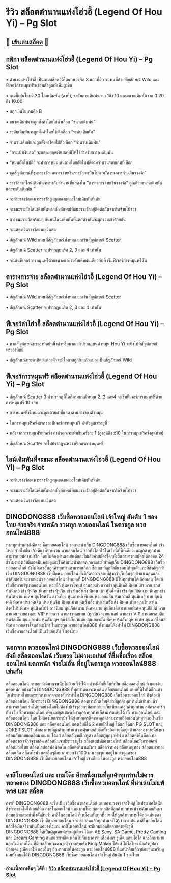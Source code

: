 # รีวิว สล็อตตำนานแห่งโฮ่วอี้ (Legend Of Hou Yi) – Pg Slot

## 🎰 [เข้าเล่นสล็อต](https://bit.ly/3ryTLaH) 🎰

## กติกา สล็อตตำนานแห่งโฮ่วอี้ (Legend Of Hou Yi) – Pg Slot

• ตํานานแห่งโฮ่วอี้ เป็นเกมสล็อตวิดีโอแบบ 5 รีล 3 แถวที่มีการแทนที่ด้วยสัญลักษณ์ Wild และฟีเจอร์การหมุนฟรีพร้อมตัวคูณที่เพิ่มสูงขึ้น

• เกมนี้เล่นโดยมี 30 ไลน์เดิมพัน (คงที่), ระดับการเดิมพันจาก 1ถึง 10 และขนาดเดิมพันจาก 0.20 ถึง 10.00

• สกุลเงินในเกมคือ B

• ขนาดเดิมพันจะถูกตั้งค่าโดยใช้ตัวเลือก “ขนาดเดิมพัน”

• ระดับเดิมพันจะถูกตั้งค่าโดยใช้ตัวเลือก “ระดับเดิมพัน”

• จํานวนเดิมพันจะถูกตั้งค่าโดยใช้ตัวเลือก “จํานวนเดิมพัน”

• ”กระเป๋าเงินสด” จะแสดงยอดเงินสดที่มีให้ใช้สําหรับการลงเดิมพัน

• “หมุนอัตโนมัติ” จะทําการหมุนเล่นเกมโดยอัตโนมัติตามจํานวนรอบเกมที่เลือก

• ชุตสัญลักษณ์ที่ชนะรางวัลและการจ่ายเงินรางวัลจะเป็นไปตาม“ตารางการจ่ายเงินรางวัล”

• รางวัลจากไลน์เดิมพันจะเท่ากับจํานวนที่แสดงใน “ตารางการจ่ายเงินรางวัล” คูณด้วยขนาดเดิมพันและระดับเดิมพัน ”

• จะจ่ายรางวัลเฉพาะรางวัลสูงสุดของแต่ละไลน์เดิมพันที่เล่น

• จะชนะรางวัลไลน์เดิมพันหากสัญลักษณ์ที่ชนะรางวัลอยู่ติดต่อกันจากรีลซ้ายไปขวา

• การชนะรางวัลพร้อมๆ กันบนไลน์เดิมพันที่แตกต่างกันจะถูกรวมเข้าด้วยกัน

• จะแสดงเงินรางวัลแบบเงินสด

• สัญลักษณ์ Wild แทนที่สัญลักษณ์ทั้งหมด ยกเว้นสัญลักษณ์ Scatter

• สัญลักษณ์ Scatter จะปรากฏบนรีล 2, 3 และ 4 เท่านั้น

• จะเล่นฟีเจอร์การหมุนฟรีด้วยขนาดและระดับเดิมพันเดียวกับที่ เริ่มฟีเจอร์การหมุนฟรีนั้น

## ตารางการจ่าย สล็อตตำนานแห่งโฮ่วอี้ (Legend Of Hou Yi) – Pg Slot

• สัญลักษณ์ Wild แทนที่สัญลักษณ์ทั้งหมด ยกเว้นสัญลักษณ์ Scatter

• สัญลักษณ์ Scatter จะปรากฏบนรีล 2, 3 และ 4 เท่านั้น

## ฟีเจอร์ล่าโฮ่วอี้ สล็อตตำนานแห่งโฮ่วอี้ (Legend Of Hou Yi) – Pg Slot

• หากสัญลักษณ์พระอาทิตย์หนึ่งตัวหรือมากกว่าปรากฏบนตัวหมุน Hou Yi จะยิงไปที่สัญลักษณ์พระอาทิตย์

• สัญลักษณ์พระอาทิตย์แต่ละตัวจะมีโอกาสถูกยิงแล้วแปลงเป็นสัญลักษณ์ Wild

## ฟีเจอร์การหมุนฟรี สล็อตตำนานแห่งโฮ่วอี้ (Legend Of Hou Yi) – Pg Slot

• สัญลักษณ์ Scatter 3 ตัวปรากฏที่ใดก็ตามบนตัวหมุน 2, 3 และ4 จะเริ่มฟีเจอร์การหมุนฟรีด้วยการหมุนฟรี 10 รอบ

• การหมุนฟรีทั้งหมดจะคูณด้วยค่าที่แสดงด้านล่างของตัวหมุน

• ในการหมุนฟรีครั้งแรกของฟีเจอร์การหมุนฟรี ค่าตัวคูณจะอยู่ที่

• หลังจากการหมุนฟรีทุกครั้ง ค่าตัวคุณจะเพิ่มขึ้นครั้งละ 1 (สูงสุดถึง x10 ในการหมุนฟรีครั้งสุดท้าย)

• สัญลักษณ์ Scatter จะไม่ปรากฎระหว่างฟีเจอร์การหมุนฟรี

## ไลน์เดิมพันที่จะชนะ สล็อตตำนานแห่งโฮ่วอี้ (Legend Of Hou Yi) – Pg Slot

• จะจ่ายรางวัลเฉพาะรางวัลสูงสุดของแต่ละไลน์เดิมพันที่เล่น

• จะชนะรางวัลไลน์เดิมพันหากสัญลักษณ์ที่ชนะรางวัลอยู่ติดต่อกันจากรีลซ้ายไปขวา

• จะแสดงเงินรางวัลแบบเงินสด

## DINGDONG888 เว็บซื้อหวยออนไลน์ เจ้าใหญ่ อันดับ 1 ของไทย จ่ายจริง จ่ายหนัก รวมทุก หวยออนไลน์ ในตระกูล หวยออนไลน์888
หากทุกท่านกำลังคิดจะ ซื้อหวยออนไลน์ ขอเเนะนำเว็บ DINGDONG888 เว็บซื้อหวยออนไลน์ เจ้าใหญ่ จ่ายไม่อั้น เจ้าเดียวที่รวบรวม หวยออนไลน์ จากทั่วโลกไว้ในเว็บนี้ที่นี้ที่เดียวและลูกค้าทุกท่านสามารถ สมัครสมาชิก โดยไม่ต้องผ่านเอเย่นต์และไม่เสียค่าสมัครใดๆทั้งสิ้นสามารถสมัครได้ตลอด 24 ชั่วโมงทางเว็บมีแอดมินคอยดูและให้คำแนะนำตลอดเวลาและที่สำคัญเว็บ DINGDONG888 เว็บซื้อหวยออนไลน์ ยังไม่มีเลขอั้นลูกค้าทุกท่านสามารถเลือก ซื้อเลข ที่ลูกค้าชื่นชอบได้ทุกตัวและที่สำคัญกว่าเว็บ DINGDONG888 เว็บซื้อหวยออนไลน์ ยังมีอัตราการจ่ายที่สูงกว่าเว็บอื่นๆอย่างแน่นอนและลำดับต่อไปจะมาแนะนำ หวยออนไลน์ ทั้งหมดที่ DINGDONG888 มีให้ทุกท่านได้เลือกเล่น ได้แก่ เว็บซื้อหวยรัฐบาลออนไลน์ หวยยี่กี หุ้นดาวโจนส์ ฮานอยเช้า ลาวเช้า หุ้นนิเคอิ พิเศษ เช้า หวย ธกส หุ้นนิเคอิ เช้า หุ้นจีน พิเศษ เช้า หุ้นจีน เช้า หุ้นฮั่งเส็ง พิเศษ เช้า หุ้นฮั่งเส็ง เช้า หุ้นเวียดนาม พิเศษ เช้า หุ้นไต้หวัน พิเศษ หุ้นไต้หวัน ลาวเที่ยง หุ้นเกาหลี พิเศษ หวยออมสิน หุ้นเกาหลี หุ้นนิเคอิ บ่าย หุ้นนิเคอิ พิเศษ บ่าย หุ้นจีน บ่าย หุ้นจีน พิเศษ บ่าย หุ้นฮั่งเส็ง บ่าย หุ้นฮั่งเส็ง พิเศษ บ่าย หวยไทย หุ้นสิงคโปร์ พิเศษ หุ้นสิงคโปร์ ลาวนิยม หุ้นเวียดนาม พิเศษ บ่าย หุ้นอินเดีย ฮานอยพิเศษ หุ้นอียิปต์ หวยฮานอย หวยฮานอย VIP หวยลาว หวยลาวทดแทน (ทุกวัน) หวยมาเลย์ หวยลาว VIP ฮานอยรอบดึก หุ้นรัสเซีย หุ้นเยอรมัน หุ้นอังกฤษ หุ้นรัสเซีย พิเศษ หุ้นเยอรมัน พิเศษ หุ้นอังกฤษ พิเศษ หุ้นดาวโจนส์พิเศษ หวยดาวโจนส์อเมริกา ในตระกูล หวยออนไลน์888 ทั้งหมดนี้จึงทำให้ DINGDONG888 เว็บซื้อหวยออนไลน์ เป็นเว็บอันดับ 1 ของไทย

## นอกจาก หวยออนไลน์ DINGDONG888 เว็บซื้อหวยออนไลน์ ยังมี สล็อตออนไลน์ เว็บตรง ไม่ผ่านเอย่นต์ ที่ขึ้นชื่อเรื่อง สล็อตออนไลน์ แตกหนัก จ่ายไม่อั้น ที่อยู่ในตระกูล หวยออนไลน์888 เช่นกัน
สล็อตออนไลน์ จะบอกว่ามีมากจนนับไม่ถ้วนก็ว่าได้ แต่จะมีสักกี่เว็บที่เป็น สล็อตออนไลน์ ที่ แตกง่าย แตกหนัก อย่างเว็บ DINGDONG888 ที่ทุกท่านคงจะหาเล่น สล็อตออนไลน์ แบบที่นี้ไม่ได้อีกแล้วในประเทศไทยและทุกท่านอาจจะสงสัยว่าทำไม DINGDONG888 เว็บซื้อหวยออนไลน์ ถึงต้องมี สล็อตออนไลน์ ก็เพราะว่า DINGDONG888 ต้องการเป็นเว็บเดียวที่ลูกค้าทุกท่านได้เข้ามาแล้วสามารถเลือกเล่นได้ทุกอย่างโดยไม่ต้องไปเข้าๆออกๆที่ละหลายๆเว็บเพียงแค่ลูกค้าทุกท่าน สมัครสมาชิกกับ เว็บ ซื้อหวยออนไลน์ เพียงแค่ยูสเซอร์เดียวลูกค้าทุกท่านก็สามารถเล่นได้ ทั้ง หวยออนไลน์ และ สล็อตออนไลน์ โดย ไม่ต้องโยกกระเป๋า ให้ยุ่งยากเครดิตของลูกค้าสามารถเลือกเล่นได้ทุกๆเกมในเว็บ DINGDONG888 และ สล็อตออนไลน์ ของเว็บก็ได้ 2 ค่ายยักใหญ่ ได้แก่ ได้แก่ PG SLOT และ JOKER SLOT ทั้งสองค่ายที่ลูกค้าทุกท่านน่าจะคุ้นเคยกับชื่อทั้งสองค่ายนี้อยู่แล้วและสองค่ายนี้ยังมาพร้อมกับเกมยอดฮิตมากมาย ได้แก่ สล็อตอัญมณีการูด้า สล็อตผู้บุกรุกฟาร์ม สล็อตค่ำคืนค็อกเทล สล็อตอาณาจักรจูราสสิค สล็อตนินจาปะทะซามูไร สล็อตเสน่ห์ของแวมไพร์ สล็อตโชคมังกรพยัคฆ์ สล็อตมวยไทย สล็อตไรส์ออฟอพอลโล สล็อตตำนานมังกร สล็อตวัวทอง สล็อตหนูทอง สล็อตแมวทอง สล็อตเสือ สล็อตโรม่า และอื่นๆอีกมากมายกว่า 100 เกม ทุกๆเกมอยู่ในการดูแลของ DINGDONG888 เว็บซื้อหวยออนไลน์ เจ้าใหญ่ เจ้าเดียว ในตระกูล หวยออนไลน์888

## คาสิโนออนไลน์ และ เกมโต๊ะ อีกหนึ่งเกมที่ลูกค้าทุกท่านไม่ควรพลาดของ DINGDONG888 เว็บซื้อหวยออนไลน์ ที่น่าเล่นไม่แพ้ หวย และ สล็อต
 การที่ DINGDONG888 จะขึ้นเป็น เว็บซื้อหวยออนไลน์ แบบครบวงจร เจ้าใหญ่ ในประเทศได้นั้นสิ่งที่จะขาดไม่ได้เลยก็คือ คาสิโนออนไลน์ และ เกมโต๊ะ สุดคลาสสิคที่ลูกค้าทุกท่านน่าจะคุ้นเคยกันมาก่อนแล้วและอย่าพึ่งตัดสินว่า คาสิโนออนไลน์ ก็เหมือนกันทุกที่อยากให้ลูกค้าทุกท่านได้ลองเล่นของ DINGDONG888 เว็บซื้อหวยออนไลน์ ของเราก่อนแล้วทุกท่านจะได้รู้ว่าการเล่น คาสิโนออนไลน์ แล้วได้เงินจริงๆมันเป็นอย่างไรและ คาสิโนออนไลน์ จะมีเกมยอดฮิตจากค่ายดังๆที่ DINGDONG888 ได้เป็นผู้ดูแลแต่เพียงผู้เดียว ได้แก่  AE Sexy, SA Game, Pretty Gaming และ Dream Gaming สนุกและเพลิดเพลินไปกับ บาคาร่า เสือมังกร รูเล็ต และ ไฮโล และอีกมามายและยังมี เกมโต๊ะ ที่มีเอกลักษณ์เฉพาะตัวจากค่ายดัง  King Maker ได้แก่ ไฮโลไทย น้ำเต้าปูปลา ป๊อกเด้ง รูเล็ตผลไม้ และอื่นๆ อีกมากมายในตระกูล หวยออนไลน์888 นี้แค่น้ำจิ้มเล็กๆน้อยๆนะครับดูเกมทั้งหมดได้ที่ DINGDONG888 เว็บซื้อหวยออนไลน์ เจ้าใหญ่ อันดับ 1 ของไทย

 ### อ่านเนื้อหาเต็มๆ ได้ที่ : [รีวิว สล็อตตำนานแห่งโฮ่วอี้ (Legend Of Hou Yi) – Pg Slot](https://dingdong888.co/pg-slot/legend-of-hou-yi/)
